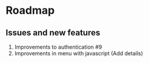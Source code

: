 Roadmap
=======

Issues and new features
-----------------------

1. Improvements to authentication #9
2. Improvements in menu with javascript (Add details)

